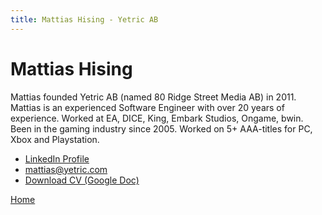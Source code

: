 ```yaml
---
title: Mattias Hising - Yetric AB
---
```


# Mattias Hising

Mattias founded Yetric AB (named 80 Ridge Street Media AB) in 2011. Mattias is an experienced Software Engineer with over 20 years of experience. Worked at EA, DICE, King, Embark Studios, Ongame, bwin. Been in the gaming industry since 2005. Worked on 5+ AAA-titles for PC, Xbox and Playstation.

-   [LinkedIn Profile](https://www.linkedin.com/in/mattias-hising-45a964196/)
-   [mattias@yetric.com](mailto:mattias@yetric.com)
-   [Download CV (Google Doc)](https://bit.ly/hising-cv)

[Home](/)
